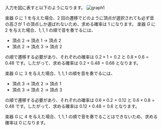 入力を図に表すと以下のようになります。
![graph1](https://www.dropbox.com/scl/fi/5gxfwl83de0szzt6wi8ce/graph1.jpg?rlkey=yvm6tn474x1w6m9n1l2a5scky&st=yksebbfg&raw=1)

楽器 $G$ に $1$ を与えた場合、$2$ 回の遷移でどのように頂点が選択されても必ず音の高さが $1$ の頂点しか選ばれないため、求める確率は $1$ になります。
楽器 $G$ に $2$ を与えた場合、$1, 1, 1$ の順で音を奏でるには、
- 頂点 $2$ → 頂点 $1$ → 頂点 $2$
- 頂点 $2$ → 頂点 $3$ → 頂点 $2$

の順で遷移する必要があり、それぞれの確率は $0.2 \times 1 = 0.2$ と $0.8 \times 0.6=0.48$ です。したがって、求める確率は $0.2 + 0.48 = 0.68$ となります。

楽器 $G$ に $3$ を与えた場合、$1,1,1$ の順を音を奏でるには、
- 頂点 $3$ → 頂点 $2$ → 頂点 $1$
- 頂点 $3$ → 頂点 $2$ → 頂点 $3$

の順で遷移する必要があり、それぞれの確率は $0.6 \times 0.2=0.12$ と $0.6 \times 0.8=0.48$ です。したがって、求める確率は $0.12 + 0.48 = 0.6$ となります。

楽器 $G$ に $4$ を与えた場合、$1,1,1$ の順で音を奏でることはできないため、求める確率は $0$ になります。
